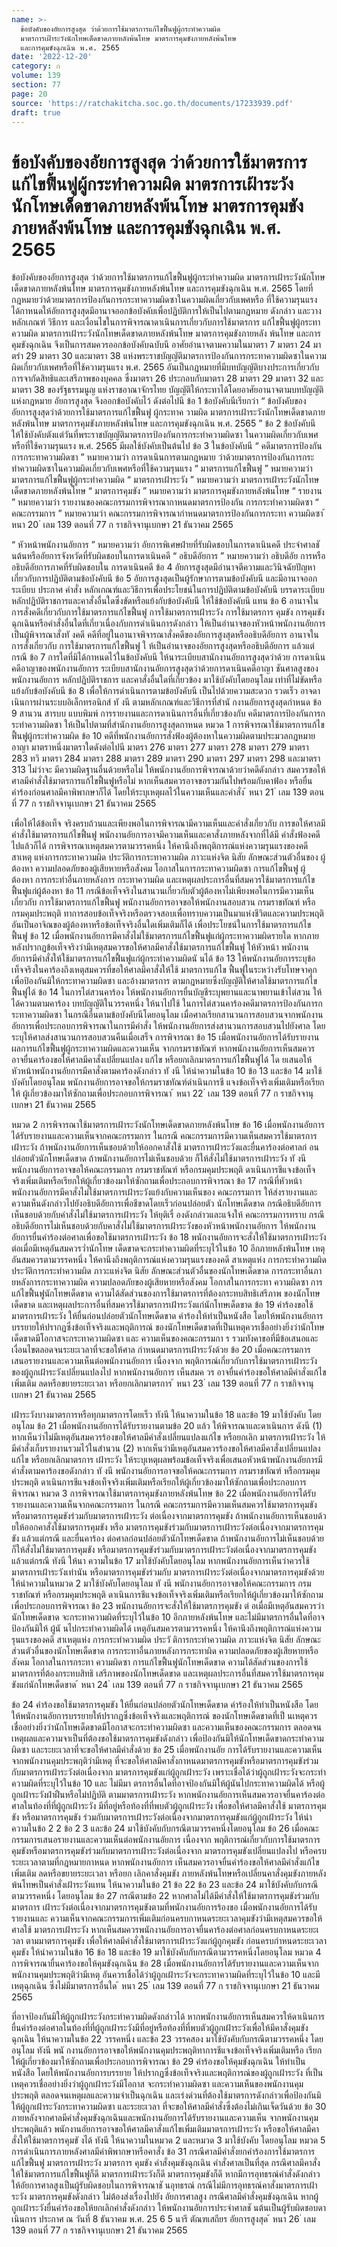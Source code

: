 ```yaml
---
name: >-
  ข้อบังคับของอัยการสูงสุด ว่าด้วยการใช้มาตรการแก้ไขฟื้นฟูผู้กระทำความผิด
  มาตรการเฝ้าระวังนักโทษเด็ดขาดภายหลังพ้นโทษ มาตรการคุมขังภายหลังพ้นโทษ
  และการคุมขังฉุกเฉิน พ.ศ. 2565
date: '2022-12-20'
category: ก
volume: 139
section: 77
page: 20
source: 'https://ratchakitcha.soc.go.th/documents/17233939.pdf'
draft: true
---
```


# ข้อบังคับของอัยการสูงสุด ว่าด้วยการใช้มาตรการแก้ไขฟื้นฟูผู้กระทำความผิด มาตรการเฝ้าระวังนักโทษเด็ดขาดภายหลังพ้นโทษ มาตรการคุมขังภายหลังพ้นโทษ และการคุมขังฉุกเฉิน พ.ศ. 2565

ข้อบังคับของอัยการสูงสุด ว่าด้วยการใช้มาตรการแก้ไขฟื้นฟูผู้กระทำความผิด มาตรการเฝ้าระวังนักโทษเด็ดขาดภายหลังพ้นโทษ มาตรการคุมขังภายหลังพ้นโทษ และการคุมขังฉุกเฉิน พ.ศ. 2565 โดยที่กฎหมายว่าด้วยมาตรการป้องกันการกระทาความผิดซาในความผิดเกี่ยวกับเพศหรือ ที่ใช้ความรุนแรง ได้กาหนดให้อัยการสูงสุดมีอานาจออกข้อบังคับเพื่อปฏิบัติการให้เป็นไปตามกฎหมาย ดังกล่าว และวางหลักเกณฑ์ วิธีการ และเงื่อนไขในการพิจารณาดาเนินการเกี่ยวกับการใช้มาตรการ แก้ไขฟื้นฟูผู้กระทาความผิด มาตรการเฝ้าระวังนักโทษเด็ดขาดภายหลังพ้นโทษ มาตรการคุมขังภายหลัง พ้นโทษ และการคุมขังฉุกเฉิน จึงเป็นการสมควรออกข้อบังคับฉบับนี อาศัยอำนาจตามความในมาตรา 7 มาตรา 24 มาตรำ 29 มาตรา 30 และมาตรา 38 แห่งพระราชบัญญัติมาตรการป้องกันการกระทาความผิดซาในความผิดเกี่ยวกับเพศหรือที่ใช้ความรุนแรง พ.ศ. 2565 อันเป็นกฎหมายที่มีบทบัญญัติบางประการเกี่ยวกับการจากัดสิทธิและเสรีภาพของบุคคล ซึ่งมาตรา 26 ประกอบกับมาตรา 28 มาตรา 29 มาตรา 32 และมาตรา 38 ของรัฐธรรมนูญ แห่งราชอาณาจักรไทย บัญญัติให้กระทาได้โดยอาศัยอานาจตามบทบัญญัติแห่งกฎหมาย อัยการสูงสุด จึงออกข้อบังคับไว้ ดังต่อไปนี ข้อ 1 ข้อบังคับนีเรียกว่า “ ข้อบังคับของอัยการสูงสุดว่าด้วยการใช้มาตรการแก้ไขฟื้นฟู ผู้กระทาค วามผิด มาตรการเฝ้าระวังนักโทษเด็ดขาดภายหลังพ้นโทษ มาตรการคุมขังภายหลังพ้นโทษ และการคุมขังฉุกเฉิน พ.ศ. 2565 ” ข้อ 2 ข้อบังคับนี ให้ใช้บังคับตังแต่วันที่พระราชบัญญัติมาตรการป้องกันการกระทำความผิดซา ในความผิดเกี่ยวกับเพศหรือที่ใช้ความรุนแรง พ.ศ. 2565 มีผลใช้บังคับเป็นต้นไป ข้อ 3 ในข้อบังคับนี “ คดีมาตรการป้องกันการกระทาความผิดซา ” หมายความว่า การดาเนินการตามกฎหมาย ว่าด้วยมาตรการป้องกันการกระทำความผิดซาในความผิดเกี่ยวกับเพศหรือที่ใช้ความรุนแรง “ มาตรการแก้ไขฟื้นฟู ” หมายความว่า มาตรการแก้ไขฟื้นฟูผู้กระทำความผิด “ มาตรการเฝ้าระวัง ” หมายความว่า มาตรการเฝ้าระวังนักโทษเด็ดขาดภายหลังพ้นโทษ “ มาตรการคุมขัง ” หมายความว่า มาตรการคุมขังภายหลังพ้นโทษ “ รายงาน ” หมายความว่า รายงานของคณะกรรมการพิจารณากาหนดมาตรการป้องกัน การกระทำความผิดซา “ คณะกรรมการ ” หมายความว่า คณะกรรมการพิจารณากำหนดมาตรการป้องกันการกระทา ความผิดซา ้ หนา 20 ่ เลม 139 ตอนที่ 77 ก ราชกิจจานุเบกษา 21 ธันวาคม 2565

“ หัวหน้าพนักงานอัยการ ” หมายความว่า อัยการพิเศษฝ่ายที่รับผิดชอบในการดาเนินคดี ประจำศาลชั นต้นหรืออัยการจังหวัดที่รับผิดชอบในการดาเนินคดี “ อธิบดีอัยการ ” หมายความว่า อธิบดีอัย การหรืออธิบดีอัยการภาคที่รับผิดชอบใน การดาเนินคดี ข้อ 4 อัยการสูงสุดมีอำนาจตีความและวินิจฉัยปัญหาเกี่ยวกับการปฏิบัติตามข้อบังคับนี ข้อ 5 อัยการสูงสุดเป็นผู้รักษาการตามข้อบังคับนี และมีอานาจออกระเบียบ ประกาศ คำสั่ง หลักเกณฑ์และวิธีการเพื่อประโยชน์ในการปฏิบัติตามข้อบังคับนี บรรดาระเบียบ หลักปฏิบัติราชการและคาสั่งอื่นใดซึ่งขัดหรือแย้งกับข้อบังคับนี ให้ใช้ข้อบังคับนี แทน ข้อ 6 อานาจในการสั่งคดีเกี่ยวกับการใช้มาตรการแก้ไขฟื้นฟู การใช้มาตรการเฝ้าระวัง การใช้มาตรการ คุมขัง การคุมขังฉุกเฉินหรือคำสั่งอื่นใดที่เกี่ยวเนื่องกับการดำเนินการดังกล่าว ให้เป็นอำนาจของหัวหน้าพนักงานอัยการเป็นผู้พิจารณาสั่งทั งคดี คดีที่อยู่ในอานาจพิจารณาสั่งคดีของอัยการสูงสุดหรืออธิบดีอัยการ อานาจในการสั่งเกี่ยวกับ การใช้มาตรการแก้ไขฟื้นฟู ใ ห้เป็นอำนาจของอัยการสูงสุดหรืออธิบดีอัยการ แล้วแต่กรณี ข้อ 7 การใดที่มิได้กาหนดไว้ในข้อบังคับนี ให้นาระเบียบสานักงานอัยการสูงสุดว่าด้วย การดาเนินคดีอาญาของพนักงานอัยการ ระเบียบสานักงานอัยการสูงสุดว่าด้วยการดาเนินคดีอาญา ชันศาลสูงของพนักงานอัยการ หลักปฏิบัติราชการ และคาสั่งอื่นใดที่เกี่ยวข้อง มาใช้บังคับโดยอนุโลม เท่าที่ไม่ขัดหรือแย้งกับข้อบังคับนี ข้อ 8 เพื่อให้การดำเนินการตามข้อบังคับนี เป็นไปด้วยความสะดวก รวดเร็ว อาจดาเนินการผ่านระบบอิเล็กทรอนิกส์ ทั งนี ตามหลักเกณฑ์และวิธีการที่สำนั กงานอัยการสูงสุดกำหนด ข้อ 9 สานวน สารบบ แบบพิมพ์ การรายงานและการดาเนินการอื่นที่เกี่ยวข้องกับ คดีมาตรการป้องกันการกระทำความผิดซา ให้เป็นไปตามที่สำนักงานอัยการสูงสุดกาหนด หมวด 1 การพิจารณาใช้มาตรการแก้ไขฟื้นฟูผู้กระทำความผิด ข้อ 10 คดีที่พนักงานอัยการสั่งฟ้องผู้ต้องหาในความผิดตามประมวลกฎหมายอาญา มาตราหนึ่งมาตราใดดังต่อไปนี มาตรา 276 มาตรา 277 มาตรา 278 มาตรา 279 มาตรา 283 ทวิ มาตรา 284 มาตรา 288 มาตรา 289 มาตรา 290 มาตรา 297 มาตรา 298 และมาตรา 313 ไม่ว่าจะ มีความผิดฐานอื่นด้วยหรือไม่ ให้พนักงานอัยการพิจารณาด้วยว่าคดีดังกล่าว สมควรขอให้ศาลมีคำสั่งใช้มาตรการแก้ไขฟื้นฟูหรือไม่ หากเห็นสมควรอาจขอรวมกันไปพร้อมกับคาฟ้อง หรือยื่นคำร้องก่อนศาลมีคาพิพากษาก็ได้ โดยให้ระบุเหตุผลไว้ในความเห็นและคำสั่ง ้ หนา 21 ่ เลม 139 ตอนที่ 77 ก ราชกิจจานุเบกษา 21 ธันวาคม 2565

เพื่อให้ได้ข้อเท็จ จริงครบถ้วนและเพียงพอในการพิจารณามีความเห็นและคำสั่งเกี่ยวกับ การขอให้ศาลมีคำสั่งใช้มาตรการแก้ไขฟื้นฟู พนักงานอัยการอาจมีความเห็นและคาสั่งภายหลังจากที่ได้มี คำสั่งฟ้องคดีไปแล้วก็ได้ การพิจารณาเหตุสมควรตามวรรคหนึ่ง ให้คานึงถึงพฤติการณ์แห่งความรุนแรงของคดี สาเหตุ แห่งการกระทาความผิด ประวัติการกระทาความผิด ภาวะแห่งจิต นิสัย ลักษณะส่วนตัวอื่นของ ผู้ต้องหา ความปลอดภัยของผู้เสียหายหรือสังคม โอกาสในการกระทาความผิดซา การแก้ไขฟื้นฟู ผู้ต้องหา การกระทำอื่นภายหลังการ กระทาความผิด และเหตุผลประการอื่นที่สมควรใช้มาตรการแก้ไข ฟื้นฟูแก่ผู้ต้องหา ข้อ 11 กรณีข้อเท็จจริงในสานวนเกี่ยวกับตัวผู้ต้องหาไม่เพียงพอในการมีความเห็นเกี่ยวกับ การใช้มาตรการแก้ไขฟื้นฟู พนักงานอัยการอาจขอให้พนักงานสอบสวน กรมราชทัณฑ์ หรือ กรมคุมประพฤติ ทาการสอบข้อเท็จจริงหรือตรวจสอบเพื่อทราบความเป็นมาแห่งชีวิตและความประพฤติ อันเป็นอาจิณของผู้ต้องหาหรือข้อเท็จจริงอื่นใดเพิ่มเติมก็ได้ เพื่อประโยชน์ในการใช้มาตรการแก้ไขฟื้นฟู ข้อ 12 เมื่อพนักงานอัยการมีคาสั่งไม่ใช้มาตรการแก้ไขฟื้นฟูแก่ผู้กระทาความผิดรายใด หากภายหลังปรากฏข้อเท็จจริงว่ามีเหตุสมควรขอให้ศาลมีคาสั่งใช้มาตรการแก้ไขฟื้นฟู ให้หัวหน้า พนักงานอัยการมีคำสั่งให้ใช้มาตรการแก้ไขฟื้นฟูแก่ผู้กระทำความผิดนั นได้ ข้อ 13 ให้พนักงานอัยการระบุข้อเท็จจริงในคาร้องถึงเหตุสมควรที่ขอให้ศาลมีคาสั่งให้ใช้ มาตรการแก้ไข ฟื้นฟูในระหว่างรับโทษจาคุกเพื่อป้องกันมิให้กระทาความผิดซา และอ้างมาตรการ ตามกฎหมายซึ่งบัญญัติให้ศาลใช้มาตรการแก้ไขฟื้นฟูได้ ข้อ 14 ในการไต่สวนคาร้อง ให้พนักงานอัยการยื่นบัญชีระบุพยานและนาพยานเข้าไต่สวน ให้ได้ความตามคาร้อง บทบัญญัติในวรรคหนึ่ง ให้นาไปใช้ ในการไต่สวนคาร้องคดีมาตรการป้องกันการกระทาความผิดซา ในกรณีอื่นตามข้อบังคับนีโดยอนุโลม เมื่อศาลเรียกสานวนการสอบสวนจากพนักงานอัยการเพื่อประกอบการพิจารณาในการมีคำสั่ง ให้พนักงานอัยการส่งสานวนการสอบสวนไปยังศาล โดยระบุให้ศาลส่งสานวนการสอบสวนคืนเมื่อเสร็จ การพิจารณา ข้อ 15 เมื่อพนักงานอัยการได้รับรายงานผลการแก้ไขฟื้นฟูผู้กระทาความผิดและความเห็น จากกรมราชทัณฑ์ หากพนักงานอัยการเห็นสมควรอาจยื่นคาร้องขอให้ศาลมีคาสั่งเปลี่ยนแปลง แก้ไข หรือยกเลิกมาตรการแก้ไขฟื้นฟูได้ โด ยเสนอให้หัวหน้าพนักงานอัยการมีคาสั่งตามคาร้องดังกล่าว ทั งนี ให้นำความในข้อ 10 ข้อ 13 และข้อ 14 มาใช้บังคับโดยอนุโลม พนักงานอัยการอาจขอให้กรมราชทัณฑ์ดำเนินการชี แจงข้อเท็จจริงเพิ่มเติมหรือเรียกให้ ผู้เกี่ยวข้องมาให้ซักถามเพื่อประกอบการพิจารณา ้ หนา 22 ่ เลม 139 ตอนที่ 77 ก ราชกิจจานุเบกษา 21 ธันวาคม 2565

หมวด 2 การพิจารณาใช้มาตรการเฝ้าระวังนักโทษเด็ดขาดภายหลังพ้นโทษ ข้อ 16 เมื่อพนักงานอัยการได้รับรายงานและความเห็นจากคณะกรรมการ ในกรณี คณะกรรมการมีความเห็นสมควรใช้มาตรการเฝ้าระวัง ถ้าพนักงานอัยการเห็นชอบด้วยให้ออกคาสั่งใช้ มาตรการเฝ้าระวังและยื่นคาร้องต่อศาลก่ อนปล่อยตัวนักโทษเด็ดขาด ถ้าพนักงานอัยการไม่เห็นชอบด้วย ก็ให้สั่งไม่ใช้มาตรการเฝ้าระวัง ทั งนี พนักงานอัยการอาจขอให้คณะกรรมการ กรมราชทัณฑ์ หรือกรมคุมประพฤติ ดาเนินการชีแจงข้อเท็จจริงเพิ่มเติมหรือเรียกให้ผู้เกี่ยวข้องมาให้ซักถามเพื่อประกอบการพิจารณา ข้อ 17 กรณีที่หัวหน้าพนักงานอัยการมีคาสั่งไม่ใช้มาตรการเฝ้าระวังแย้งกับความเห็นของ คณะกรรมการ ให้ส่งรายงานและความเห็นดังกล่าวไปยังอธิบดีอัยการเพื่อชีขาดโดยเร็วก่อนปล่อยตัว นักโทษเด็ดขาด กรณีอธิบดีอัยการเห็นชอบด้วยกับคำสั่งไม่ใช้มาตรการเฝ้าระวัง ให้ยุติเรื่ องดังกล่าวและแจ้งให้ คณะกรรมการทราบ กรณีอธิบดีอัยการไม่เห็นชอบด้วยกับคาสั่งไม่ใช้มาตรการเฝ้าระวังของหัวหน้าพนักงานอัยการ ให้พนักงานอัยการยื่นคำร้องต่อศาลเพื่อขอใช้มาตรการเฝ้าระวัง ข้อ 18 พนักงานอัยการจะสั่งให้ใช้มาตรการเฝ้าระวัง ต่อเมื่อมีเหตุอันสมควรว่ำนักโทษ เด็ดขาดจะกระทำความผิดที่ระบุไว้ในข้อ 10 อีกภายหลังพ้นโทษ เหตุอันสมควรตามวรรคหนึ่ง ให้คานึงถึงพฤติการณ์แห่งความรุนแรงของคดี สาเหตุแห่ง การกระทำความผิด ประวัติการกระทำความผิด ภาวะแห่งจิต นิสัย ลักษณะส่วนตัวอื่นของนักโทษเด็ดขาด การกระทาอื่นภา ยหลังการกระทาความผิด ความปลอดภัยของผู้เสียหายหรือสังคม โอกาสในการกระทา ความผิดซา การแก้ไขฟื้นฟูนักโทษเด็ดขาด ความได้สัดส่วนของการใช้มาตรการที่ต้องกระทบสิทธิเสรีภาพ ของนักโทษเด็ดขาด และเหตุผลประการอื่นที่สมควรใช้มาตรการเฝ้าระวังแก่นักโทษเด็ดขาด ข้อ 19 คำร้องขอใช้มาตรการเฝ้าระวัง ให้ยื่นก่อนปล่อยตัวนักโทษเด็ดขาด คำร้องให้ทำเป็นหนังสือ โดยให้พนักงานอัยการบรรยายให้ปรากฏซึ่งข้อเท็จจริงและพฤติการณ์ ของนักโทษเด็ดขาดที่เป็นเหตุควรเชื่ออย่างยิ่งว่านักโทษเด็ดขาดมีโอกาสจะกระทาความผิดซา และ ความเห็นของคณะกรรมกา ร รวมทังคาขอที่มีข้อเสนอและเงื่อนไขตลอดจนระยะเวลาที่จะขอให้ศาล กำหนดมาตรการเฝ้าระวังด้วย ข้อ 20 เมื่อคณะกรรมการเสนอรายงานและความเห็นต่อพนักงานอัยการ เนื่องจาก พฤติการณ์เกี่ยวกับการใช้มาตรการเฝ้าระวังของผู้ถูกเฝ้าระวังเปลี่ยนแปลงไป หากพนักงานอัยการ เห็นสมค วร อาจยื่นคำร้องขอให้ศาลมีคำสั่งแก้ไขเพิ่มเติม ลดหรือขยายระยะเวลา หรือยกเลิกมาตรการ ้ หนา 23 ่ เลม 139 ตอนที่ 77 ก ราชกิจจานุเบกษา 21 ธันวาคม 2565

เฝ้าระวังบางมาตรการหรือทุกมาตรการโดยเร็ว ทังนี ให้นาความในข้อ 18 และข้อ 19 มาใช้บังคับ โดยอนุโลม ข้อ 21 เมื่อพนักงานอัยการได้รับรายงานตามข้อ 20 แล้ว ให้พิจารณาและดาเนินการ ดังนี (1) หากเห็นว่าไม่มีเหตุอันสมควรร้องขอให้ศาลมีคำสั่งเปลี่ยนแปลงแก้ไข หรือยกเลิก มาตรการเฝ้าระวัง ให้มีคำสั่งเก็บรายงานรวมไว้ในสำนวน (2) หากเห็นว่ามีเหตุอันสมควรร้องขอให้ศาลมีคาสั่งเปลี่ยนแปลงแก้ไข หรือยกเลิกมาตรการ เฝ้าระวัง ให้ระบุเหตุผลพร้อมข้อเท็จจริงเพื่อเสนอหัวหน้าพนักงานอัยการมีคำสั่งตามคาร้องขอดังกล่าว ทั งนี พนักงานอัยการอาจขอให้คณะกรรมการ กรมราชทัณฑ์ หรือกรมคุมประพฤติ ดาเนินการชีแจงข้อเท็จจริงเพิ่มเติมหรือเรียกให้ผู้เกี่ยวข้องมาให้ซักถามเพื่อประกอบการพิจารณา หมวด 3 การพิจารณาใช้มาตรการคุมขังภายหลังพ้นโทษ ข้อ 22 เมื่อพนักงานอัยการได้รับรายงานและความเห็นจากคณะกรรมการ ในกรณี คณะกรรมการมีความเห็นสมควรใช้มาตรการคุมขัง หรือมาตรการคุมขังร่วมกับมาตรการเฝ้าระวัง ต่อเนื่องจากมาตรการคุมขัง ถ้าพนักงานอัยการเห็นชอบด้ว ยให้ออกคาสั่งใช้มาตรการคุมขัง หรือ มาตรการคุมขังร่วมกับมาตรการเฝ้าระวังต่อเนื่องจากมาตรการคุมขัง แล้วแต่กรณี และยื่นคาร้อง ต่อศาลก่อนปล่อยตัวนักโทษเด็ดขาด ถ้าพนักงานอัยการไม่เห็นชอบด้วย ก็ให้สั่งไม่ใช้มาตรการคุมขัง หรือมาตรการคุมขังร่วมกับมาตรการเฝ้าระวังต่อเนื่องจากมาตรการคุมขัง แล้วแต่กรณี ทังนี ให้นา ความในข้อ 17 มาใช้บังคับโดยอนุโลม หากพนักงานอัยการเห็นว่าควรใช้มาตรการเฝ้าระวังเท่านัน หรือมาตรการคุมขังร่วมกับ มาตรการเฝ้าระวังต่อเนื่องจากมาตรการคุมขังด้วย ให้นำความในหมวด 2 มาใช้บังคับโดยอนุโลม ทั งนี พนักงานอัยการอาจขอให้คณะกรรมการ กรมราชทัณฑ์ หรือกรมคุมประพฤติ ดาเนินการชีแจงข้อเท็จจริงเพิ่มเติมหรือเรียกให้ผู้เกี่ยวข้องมาให้ซักถามเพื่อประกอบการพิจารณา ข้อ 23 พนักงานอัยการจะสั่งให้ใช้มาตรการคุมขัง ต่ อเมื่อมีเหตุอันสมควรว่านักโทษเด็ดขาด จะกระทาความผิดที่ระบุไว้ในข้อ 10 อีกภายหลังพ้นโทษ และไม่มีมาตรการอื่นใดที่อาจป้องกันมิให้ ผู้นั นไปกระทำความผิดได้ เหตุอันสมควรตามวรรคหนึ่ง ให้คานึงถึงพฤติการณ์แห่งความรุนแรงของคดี สาเหตุแห่ง การกระทำความผิด ประวั ติการกระทำความผิด ภาวะแห่งจิต นิสัย ลักษณะส่วนตัวอื่นของนักโทษเด็ดขาด การกระทาอื่นภายหลังการกระทาผิด ความปลอดภัยของผู้เสียหายหรือสังคม โอกาสในการกระทา ความผิดซา การแก้ไขฟื้นฟูนักโทษเด็ดขาด ความได้สัดส่วนของการใช้มาตรการที่ต้องกระทบสิทธิ เสรีภาพของนักโทษเด็ดขาด และเหตุผลประการอื่นที่สมควรใช้มาตรการคุมขังแก่นักโทษเด็ดขาด ้ หนา 24 ่ เลม 139 ตอนที่ 77 ก ราชกิจจานุเบกษา 21 ธันวาคม 2565

ข้อ 24 คำร้องขอใช้มาตรการคุมขัง ให้ยื่นก่อนปล่อยตัวนักโทษเด็ดขาด คำร้องให้ทำเป็นหนังสือ โดยให้พนักงานอัยการบรรยายให้ปรากฏซึ่งข้อเท็จจริงและพฤติการณ์ ของนักโทษเด็ดขาดที่เป็ นเหตุควรเชื่ออย่างยิ่งว่านักโทษเด็ดขาดมีโอกาสจะกระทำความผิดซา และความเห็นของคณะกรรมการ ตลอดจนเหตุผลและความจาเป็นที่ต้องขอใช้มาตรการคุมขังดังกล่าว เพื่อป้องกันมิให้นักโทษเด็ดขาดกระทำความผิดซา และระยะเวลาที่จะขอให้ศาลมีคำสั่งด้วย ข้อ 25 เมื่อพนักงานอัย การได้รับรายงานและความเห็นจากพนักงานคุมประพฤติว่ามีเหตุ ที่จะขอให้ศาลมีคาสั่งกาหนดมาตรการคุมขังหรือมาตรการคุมขังร่วมกับมาตรการเฝ้าระวังต่อเนื่องจาก มาตรการคุมขังแก่ผู้ถูกเฝ้าระวัง เพราะเชื่อได้ว่าผู้ถูกเฝ้าระวังจะกระทำความผิดที่ระบุไว้ในข้อ 10 และ ไม่มีมา ตรการอื่นใดที่อาจป้องกันมิให้ผู้นันไปกระทาความผิดได้ หรือผู้ถูกเฝ้าระวังฝ่าฝืนหรือไม่ปฏิบัติ ตามมาตรการเฝ้าระวัง หากพนักงานอัยการเห็นสมควรอาจยื่นคาร้องต่อศาลในท้องที่ที่ผู้ถูกเฝ้าระวัง มีที่อยู่หรือท้องที่ที่พบตัวผู้ถูกเฝ้าระวัง เพื่อขอให้ศาลมีคาสั่งใช้ มาตรการคุมขัง หรือมาตรการคุมขัง ร่วมกับมาตรการเฝ้าระวังต่อเนื่องจากมาตรการคุมขังแก่ผู้ถูกเฝ้าระวัง ให้นำความในข้อ 2 2 ข้อ 2 3 และข้อ 24 มาใช้บังคับกับกรณีตามวรรคหนึ่งโดยอนุโลม ข้อ 26 เมื่อคณะกรรมการเสนอรายงานและความเห็นต่อพนักงานอัยการ เนื่องจาก พฤติการณ์เกี่ยวกับการใช้มาตรการคุมขังหรือมาตรการคุมขังร่วมกับมาตรการเฝ้าระวังต่อเนื่องจาก มาตรการคุมขังเปลี่ยนแปลงไป หรือครบระยะเวลาตามที่กฎหมายกาหนด หากพนักงานอัยการ เห็นสมควรอาจยื่นคำร้องขอให้ศาลมีคำสั่งแก้ไขเพิ่มเติม ลดหรือขยายระยะเวลา หรือยก เลิกคาสั่งคุมขัง ภายหลังพ้นโทษหรือเปลี่ยนคาสั่งคุมขังภายหลังพ้นโทษเป็นคำสั่งเฝ้าระวังแทน ให้นาความในข้อ 21 ข้อ 22 ข้อ 23 และข้อ 24 มาใช้บังคับกับกรณีตามวรรคหนึ่ง โดยอนุโลม ข้อ 27 กรณีตามข้อ 22 หากศาลไม่ได้มีคำสั่งให้ใช้มาตรการคุมขังร่วมกับมาตรการ เฝ้าระวังต่อเนื่องจากมาตรการคุมขังตามที่พนักงานอัยการร้องขอ เมื่อพนักงานอัยการได้รับรายงานและ ความเห็นจากคณะกรรมการเพิ่มเติมก่อนครบกาหนดระยะเวลาคุมขังว่ามีเหตุสมควรขอให้ศาลใช้ มาตรการเฝ้าระวัง หากเห็นสมควรพนักงานอัยการอาจยื่นคาร้องต่อศาลก่อนครบกาหนดระยะเ วลา ตามมาตรการคุมขัง เพื่อให้ศาลมีคำสั่งใช้มาตรการเฝ้าระวังแก่ผู้ถูกคุมขัง ก่อนครบกำหนดระยะเวลาคุมขัง ให้นำความในข้อ 16 ข้อ 18 และข้อ 19 มาใช้บังคับกับกรณีตามวรรคหนึ่งโดยอนุโลม หมวด 4 การพิจารณายื่นคาร้องขอให้คุมขังฉุกเฉิน ข้อ 28 เมื่อพนักงานอัยการได้รับรายงานและความเห็นจากพนักงานคุมประพฤติว่ามีเหตุ อันควรเชื่อได้ว่าผู้ถูกเฝ้าระวังจะกระทาความผิดที่ระบุไว้ในข้อ 10 และมีเหตุฉุกเฉิน ซึ่งไม่มีมาตรการอื่นใด ้ หนา 25 ่ เลม 139 ตอนที่ 77 ก ราชกิจจานุเบกษา 21 ธันวาคม 2565

ที่อาจป้องกันมิให้ผู้ถูกเฝ้าระวังกระทำความผิดดังกล่าวได้ หากพนักงานอัยการเห็นสมควรให้ดาเนินการ ยื่นคำร้องต่อศาลในท้องที่ที่ผู้ถูกเฝ้าระวังมีที่อยู่หรือท้องที่ที่พบตัวผู้ถูกเฝ้าระวังเพื่อให้มีคาสั่งคุมขังฉุกเฉิน ให้นาความในข้อ 22 วรรคหนึ่ง และข้อ 23 วรรคสอง มาใช้บังคับกับกรณีตามวรรคหนึ่ง โดยอนุโลม ทังนี พนั กงานอัยการอาจขอให้พนักงานคุมประพฤติทาการชีแจงข้อเท็จจริงเพิ่มเติมหรือ เรียกให้ผู้เกี่ยวข้องมาให้ซักถามเพื่อประกอบการพิจารณา ข้อ 29 คำร้องขอให้คุมขังฉุกเฉิน ให้ทำเป็นหนังสือ โดยให้พนักงานอัยการบรรยาย ให้ปรากฏซึ่งข้อเท็จจริงและพฤติการณ์ของผู้ถูกเฝ้าระวัง ที่เป็นเหตุควรเชื่ออย่างยิ่งว่าผู้ถูกเฝ้าระวังมีโอกาส จะกระทำความผิดซา และความเห็นของพนักงานคุมประพฤติ ตลอดจนเหตุผลและความจำเป็นฉุกเฉิน และเร่งด่วนที่ต้องใช้มาตรการดังกล่าวเพื่อป้องกันมิให้ผู้ถูกเฝ้าระวังกระทาความผิดซา และระยะเวลา ที่จะขอให้ศาลมีคำสั่งซึ่งต้องไม่เกินเจ็ดวันด้วย ข้อ 30 ภายหลังจากศาลมีคำสั่งคุมขังฉุกเฉินและพนักงานอัยการได้รับรายงานและความเห็น จากพนักงานคุมประพฤติแล้ว พนักงานอัยการอาจขอให้ศาลมีคาสั่งแก้ไขเพิ่มเติมมาตรการเฝ้าระวัง หรือขอให้ศาลมีคาสั่งให้ใช้มาตรการคุมขั งได้ ทังนี ให้นาความในหมวด 2 และหมวด 3 มาใช้บังคับ โดยอนุโลม หมวด 5 การดำเนินการภายหลังศาลมีคำพิพากษาหรือคาสั่ง ข้อ 31 กรณีศาลมีคำสั่งยกคำร้องการใช้มาตรการแก้ไขฟื้นฟู มาตรการเฝ้าระวัง มาตรการ คุมขัง คำสั่งคุมขังฉุกเฉิน คำสั่งศาลเป็นที่สุด กรณีศาลมีคาสั่งให้ใช้มาตรการแก้ไขฟื้นฟูก็ดี มาตรการเฝ้าระวังก็ดี มาตรการคุมขังก็ดี หากมีการอุทธรณ์คำสั่งดังกล่าว ให้อัยการศาลสูงเป็นผู้รับผิดชอบในการพิจารณาชั นอุทธรณ์ กรณีไม่มีการอุทธรณ์คาสั่งมาตรการเฝ้าระวัง มาตรการคุมขังดังกล่าว ไม่ต้องส่งเรื่องไปยัง อัยการศาลสูง กรณีศาลมีคำสั่งคุมขังฉุกเฉิน หากผู้ถูกเฝ้าระวังยื่นคำร้องขอให้ยกเลิกคำสั่งดังกล่าว ให้พนักงานอัยการประจำศาลชั นต้นเป็นผู้รับผิดชอบดาเนินการ ประกาศ ณ วันที่ 8 ธันวาคม พ.ศ. 25 6 5 นารี ตัณฑเสถียร อัยการสูงสุด ้ หนา 26 ่ เลม 139 ตอนที่ 77 ก ราชกิจจานุเบกษา 21 ธันวาคม 2565
